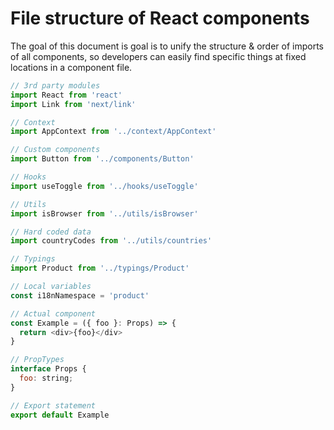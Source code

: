 # File structure of React components

The goal of this document is goal is to unify the structure &amp; order of imports of all components, so developers can easily find specific things at fixed locations in a component file.

```js
// 3rd party modules
import React from 'react'
import Link from 'next/link'

// Context
import AppContext from '../context/AppContext'

// Custom components
import Button from '../components/Button'

// Hooks
import useToggle from '../hooks/useToggle'

// Utils
import isBrowser from '../utils/isBrowser'

// Hard coded data
import countryCodes from '../utils/countries'

// Typings
import Product from '../typings/Product'

// Local variables
const i18nNamespace = 'product'

// Actual component
const Example = ({ foo }: Props) => {
  return <div>{foo}</div>
}

// PropTypes
interface Props {
  foo: string;
}

// Export statement
export default Example
```
